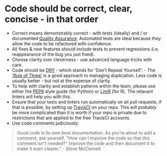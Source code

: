 # Code should be correct, clear, concise - in that order

* Correct means demonstrably correct - with tests (ideally) and / or documented [Quality Assurance](quality_assurance.md).  Automated tests are ideal because they allow the code to be refactored with confidence.
* All fixes & new features should include tests to prevent regressions (i.e. reappearance of the bug you just fixed).
* Choose clarity over cleverness - use advanced language tricks with care.
* Code should be [DRY](https://en.wikipedia.org/wiki/Don%27t_repeat_yourself) - which stands for 'Don’t Repeat Yourself'. - The [‘Rule of Three’](https://en.wikipedia.org/wiki/Rule_of_three_(computer_programming)) is a good approach to managing duplication. Less code is usually better - but not at the expense of clarity.  
* To help with clarity and establish patterns within the team, please use either the [PEP8](https://pypi.python.org/pypi/pep8) style guide (for Python) or [LintR](https://github.com/jimhester/lintr) (for R).  The relavant linters will help you with this.
* Ensure that your tests and linters run automatically on all pull requests, if that is possible, by setting up [TravisCI](https://travis-ci.org/) on your repo.  This will probably be more complicated than it is worth if your repo is private due to restrictions that are applied to the free TravisCI accounts.
* Use code comments judiciously:

> Good code is its own best documentation. As you're about to add a comment, ask yourself, "How can I improve the code so that this comment isn't needed?" Improve the code and then document it to make it even clearer.” - Steve McConnell
